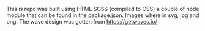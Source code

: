 This is repo was built using HTML SCSS (compiled to CSS) a couple of node module that can be found in the package.json.
Images where in svg, jpg and png.
The wave design was gotten from https://getwaves.io/
